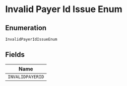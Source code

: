 
# Invalid Payer Id Issue Enum

## Enumeration

`InvalidPayerIdIssueEnum`

## Fields

| Name |
|  --- |
| `INVALIDPAYERID` |

